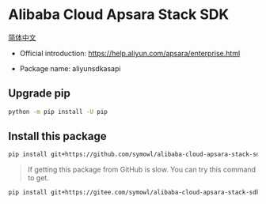 # Alibaba Cloud Apsara Stack SDK

[简体中文](README-zh-Hans.md)

- Official introduction: https://help.aliyun.com/apsara/enterprise.html

- Package name: aliyunsdkasapi

## Upgrade pip

``` sh
python -m pip install -U pip
```

## Install this package

``` sh
pip install git+https://github.com/symowl/alibaba-cloud-apsara-stack-sdk.git@v2.4.7
```

> If getting this package from GitHub is slow. You can try this command to get.

``` sh
pip install git+https://gitee.com/symowl/alibaba-cloud-apsara-stack-sdk.git@v2.4.7
```

